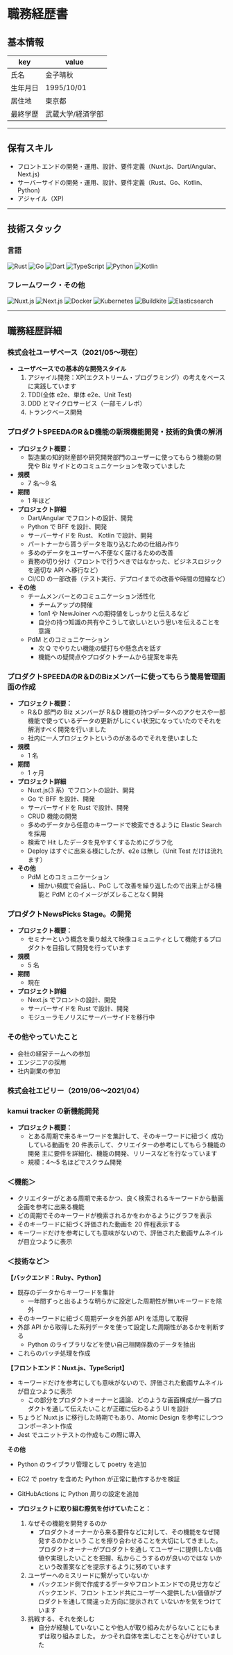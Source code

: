# 職務経歴書

## 基本情報

|key|value|
|---|---|
|氏名|金子晴秋|
|生年月日|1995/10/01|
|居住地|東京都|
|最終学歴|武蔵大学/経済学部|

---

## 保有スキル

- フロントエンドの開発・運用、設計、要件定義（Nuxt.js、Dart/Angular、Next.js)
- サーバーサイドの開発・運用、設計、要件定義（Rust、Go、Kotlin、Python)
- アジャイル（XP)

---

## 技術スタック

### 言語

<p>
  <img alt="Rust" src="https://img.shields.io/badge/-Rust-000000?style=flat-square&logo=Rust&logoColor=white">
  <img alt="Go" src="https://img.shields.io/badge/-Go-00ADD8?style=flat-square&logo=Go&logoColor=white">
  <img alt="Dart" src="https://img.shields.io/badge/-Dart-0175C2?style=flat-square&logo=Dart&logoColor=white">
  <img alt="TypeScript" src="https://img.shields.io/badge/-TypeScript-007ACC?style=flat-square&logo=typescript&logoColor=white" />
  <img alt="Python" src="https://img.shields.io/badge/-Python-3776AB?style=flat-square&logo=Python&logoColor=white" />
  <img alt="Kotlin" src="https://img.shields.io/badge/-Kotlin-0095D5?style=flat-square&logo=Kotlin&logoColor=white" />
</p>

### フレームワーク・その他

<p>
  <img alt="Nuxt.js" src="https://img.shields.io/badge/-Nuxt.js-00DC82?style=flat-square&logo=Nuxt.js&logoColor=white" />
  <img alt="Next.js" src="https://img.shields.io/badge/-Next.js-000000?style=flat-square&logo=Next.js&logoColor=white" />
  <img alt="Docker" src="https://img.shields.io/badge/-Docker-46a2f1?style=flat-square&logo=docker&logoColor=white" />
  <img alt="Kubernetes" src="https://img.shields.io/badge/-Kubernetes-326CE5?style=flat-square&logo=Kubernetes&logoColor=white" />
  <img alt="Buildkite" src="https://img.shields.io/badge/-Buildkite-14CC80?style=flat-square&logo=Buildkite&logoColor=white" />
  <img alt="Elasticsearch" src="https://img.shields.io/badge/-Elasticsearch-005571?style=flat-square&logo=Elasticsearch&logoColor=white" />
</p>

---

## 職務経歴詳細

### 株式会社ユーザベース（2021/05〜現在）

- **ユーザベースでの基本的な開発スタイル**
  1. アジャイル開発：XP(エクストリーム・プログラミング）の考えをベースに実践しています
  2. TDD(全体 e2e、単体 e2e、Unit Test)
  3. DDD とマイクロサービス（一部モノレポ）
  4. トランクベース開発 

### プロダクトSPEEDAのR＆D機能の新規機能開発・技術的負債の解消
- **プロジェクト概要：**
  - 製造業の知的財産部や研究開発部門のユーザーに使ってもらう機能の開発や Biz サイドとのコミュニケーションを取っていました
- **規模**
  - 7 名〜9 名
- **期間**
  - 1 年ほど 
- **プロジェクト詳細**
  - Dart/Angular でフロントの設計、開発
  - Python で BFF を設計、開発
  - サーバーサイドを Rust、 Kotlin で設計、開発
  - パートナーから貰うデータを取り込むための仕組み作り
  - 多めのデータをユーザーへ不便なく届けるための改善
  - 責務の切り分け（フロントで行うべきではなかった、ビジネスロジックを適切な API へ移行など）
  - CI/CD の一部改善（テスト実行、デプロイまでの改善や時間の短縮など）
- **その他**
  - チームメンバーとのコミュニケーション活性化
    - チームアップの開催
    - 1on1 や NewJoiner への期待値をしっかりと伝えるなど
    - 自分の持つ知識の共有やこうして欲しいという思いを伝えることを意識
  - PdM とのコミュニケーション
    - 次 Q でやりたい機能の壁打ちや懸念点を話す
    - 機能への疑問点やプロダクトチームから提案を率先

### プロダクトSPEEDAのR＆DのBizメンバーに使ってもらう簡易管理画面の作成
- **プロジェクト概要：**
  - R＆D 部門の Biz メンバーが R＆D 機能の持つデータへのアクセスや一部機能で使っているデータの更新がしにくい状況になっていたのでそれを解消すべく開発を行いました
  - 社内に一人プロジェクトというのがあるのでそれを使いました
- **規模**
  - 1 名
- **期間**
  - 1 ヶ月 
- **プロジェクト詳細**
  - Nuxt.js(3 系）でフロントの設計、開発
  - Go で BFF を設計、開発
  - サーバーサイドを Rust で設計、開発
  - CRUD 機能の開発
  - 多めのデータから任意のキーワードで検索できるように Elastic Search を採用
  - 検索で Hit したデータを見やすくするためにグラフ化
  - Deploy はすぐに出来る様にしたが、e2e は無し（Unit Test だけは流れます）
- **その他**
  - PdM とのコミュニケーション
    - 細かい頻度で会話し、PoC して改善を繰り返したので出来上がる機能と PdM とのイメージがズレることなく開発

### プロダクトNewsPicks Stage。の開発
- **プロジェクト概要：**
  - セミナーという概念を乗り越えて映像コミュニティとして機能するプロダクトを目指して開発を行っています
- **規模**
  - 5 名
- **期間**
  - 現在 
- **プロジェクト詳細**
  - Next.js でフロントの設計、開発
  - サーバーサイドを Rust で設計、開発
  - モジューラモノリスにサーバーサイドを移行中

### その他やっていたこと
- 会社の経営チームへの参加
- エンジニアの採用
- 社内副業の参加 

### 株式会社エビリー（2019/06〜2021/04）

### kamui tracker の新機能開発
- **プロジェクト概要：**
  - とある周期で来るキーワードを集計して、そのキーワードに紐づく
    成功している動画を 20 件表示して、クリエイターの参考にしてもらう機能の開発
    主に要件を詳細化、機能の開発、リリースなどを行なっています
  - 規模：4〜5 名ほどでスクラム開発
       
### ＜機能＞
- クリエイターがとある周期で来るかつ、良く検索されるキーワードから動画企画を参考に出来る機能
- どの周期でそのキーワードが検索されるかをわかるようにグラフを表示
- そのキーワードに紐づく評価された動画を 20 件程表示する
- キーワードだけを参考にしても意味がないので、評価された動画サムネイルが目立つように表示

### ＜技術など＞
**【バックエンド：Ruby、Python】**
- 既存のデータからキーワードを集計
  - 一年間ずっと出るような明らかに設定した周期性が無いキーワードを除外
- そのキーワードに紐づく周期データを外部 API を活用して取得
- 外部 API から取得した系列データを使って設定した周期性があるかを判断する 
  - Python のライブラリなどを使い自己相関係数のデータを抽出
- これらのバッチ処理を作成

**【フロントエンド：Nuxt.js、TypeScript】**
- キーワードだけを参考にしても意味がないので、評価された動画サムネイルが目立つように表示
  - この部分をプロダクトオーナーと議論、どのような画面構成が一番プロダクトを通して伝えたいことが正確に伝わるよう UI を設計
- ちょうど Nuxt.js に移行した時期でもあり、Atomic Design を参考にしつつコンポーネント作成
- Jest でユニットテストの作成もこの際に導入

**その他**
 - Python のライブラリ管理として poetry を追加
 - EC2 で poetry を含めた Python が正常に動作するかを検証
 - GitHubActions に Python 周りの設定を追加

- **プロジェクトに取り組む際気を付けていたこと：**
  1. なぜその機能を開発するのか
     - プロダクトオーナーから来る要件などに対して、その機能をなぜ開発するのかという
       ことを擦り合わせることを大切にしてきました。プロダクトオーナーがプロダクトを通し
       てユーザーに提供したい価値や実現したいことを把握、私からこうするのが良いのではな
       いかという改善案などを提示するように努めています  
  2. ユーザーへのミスリードに繋がっていないか
     - バックエンド側で作成するデータやフロントエンドでの見せ方などバックエンド、フロン
       トエンド共にユーザーへ提供したい価値がプロダクトを通して間違った方向に提示されて
       いないかを気をつけています
  3. 挑戦する、それを楽しむ
     - 自分が経験していないことや他人が取り組みたがらないことにもまずは取り組みました。
       かつそれ自体を楽しむことを心がけていました